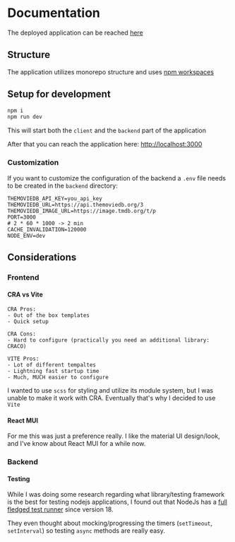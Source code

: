 # Documentation

The deployed application can be reached [here](https://rpi1.sslprvy.hu/assignment/)

## Structure
The application utilizes monorepo structure and uses [npm workspaces](https://docs.npmjs.com/cli/v10/using-npm/workspaces)


## Setup for development
```bash
npm i
npm run dev
```
This will start both the `client` and the `backend` part of the application

After that you can reach the application here: [http://localhost:3000](http://localhost:3000)


### Customization
If you want to customize the configuration of the backend a `.env` file needs to be created in the `backend` directory:
```
THEMOVIEDB_API_KEY=you_api_key
THEMOVIEDB_URL=https://api.themoviedb.org/3
THEMOVIEDB_IMAGE_URL=https://image.tmdb.org/t/p
PORT=3000
# 2 * 60 * 1000 -> 2 min
CACHE_INVALIDATION=120000
NODE_ENV=dev
```

## Considerations

### Frontend

#### CRA vs Vite
```
CRA Pros:
- Out of the box templates
- Quick setup

CRA Cons:
- Hard to configure (practically you need an additional library: CRACO)
```
```
VITE Pros:
- Lot of different tempaltes
- Lightning fast startup time
- Much, MUCH easier to configure 
```

I wanted to use `scss` for styling and utilize its module system, but I was unable to make it work with CRA.
Eventually that's why I decided to use `Vite`

#### React MUI
For me this was just a preference really. I like the material UI design/look, and I've know about React MUI for a while now.

### Backend
#### Testing
While I was doing some research regarding what library/testing framework is the best for testing nodejs applications,
I found out that NodeJs has a [full fledged test runner](https://nodejs.org/docs/latest-v20.x/api/test.html) since version 18.

They even thought about mocking/progressing the timers (`setTimeout`, `setInterval`) so testing `async` methods are really easy.


